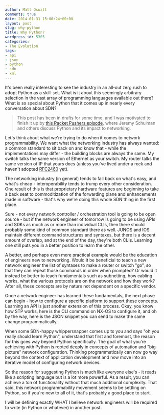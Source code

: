 ```yaml
---
author: Matt Oswalt
comments: true
date: 2014-01-31 15:00:24+00:00
layout: post
slug: why-python
title: Why Python?
wordpress_id: 5305
categories:
- The Evolution
tags:
- api
- json
- python
- sdn
- xml
---
```


It's been really interesting to see the industry in an all-out zerg rush to adopt Python as a skill-set. What is it about this seemingly arbitrary selection in the vast array of programming languages available out there? What is so special about Python that it comes up in nearly every conversation about SDN?

> This post has been in drafts for some time, and I was motivated to finish it up by [this Packet Pushers episode](http://packetpushers.net/show-176-intro-to-python-automation-for-network-engineers/), where Jeremy Schulman and others discuss Python and its impact to networking.

Let's think about what we're trying to do when it comes to network programmability. We want what the networking industry has always wanted: a common standard to sit back on and know that - while the implementations may differ - the building blocks are always the same. My switch talks the same version of Ethernet as your switch. My router talks the same version of IP that yours does (unless you've lived under a rock and haven't adopted [RFC2460](http://tools.ietf.org/html/rfc2460) yet).

The networking industry (in general) tends to fall back on what's easy, and what's cheap - interoperability tends to trump every other consideration. One result of this is that proprietary hardware features are beginning to take a back seat to commoditization of the forwarding plane and enhancements made in software - that's why we're doing this whole SDN thing in the first place.

Sure - not every network controller / orchestration tool is going to be open source - but if the network engineer of tomorrow is going to be using APIs and SDKs as much as or more than individual CLIs, then there should probably some kind of common standard there as well. JUNOS and IOS maintain different command structures and syntaxes, but there is a decent amount of overlap, and at the end of the day, they're both CLIs. Learning one still puts you in a better position to learn the other.

A better, and perhaps even more practical example would be the education of engineers new to networking. Would it be beneficial to teach a new network engineer the list of syntaxes to make a router or switch "go", so that they can repeat those commands in order when prompted? Or would it instead be better to teach fundamentals such as subnetting, how cabling works, what the various protocols are on the network and how they work? After all, these concepts are by nature not dependent on a specific vendor.

Once a network engineer has learned these fundamentals, the next phase can begin - how to configure a specific platform to support these concepts. Learning an API is just another extension of this process. Okay, you know how STP works, here is the CLI command on NX-OS to configure it, and oh by the way, here is the JSON snippet you can send to make the same change programmatically.

When some SDN-happy whippersnapper comes up to you and says "oh you really should learn Python", understand that first and foremost, the reason for this goes way beyond Python specifically. The goal of what you're achieving with Python is rooted deeply in concepts of automation and "big picture" network configuration. Thinking programmatically can now go way beyond the context of application development and now move into an iterative model of configuring network devices.

So the reason for suggesting Python is much like everyone else's - it reads like a scripting language but is a lot more powerful. As a result, you can achieve a ton of functionality without that much additional complexity. That said, this network programmability movement seems to be settling on Python, so if you're new to all of it, that's probably a good place to start.

I will be defining exactly WHAT I believe network engineers will be required to write (in Python or whatever) in another post.
